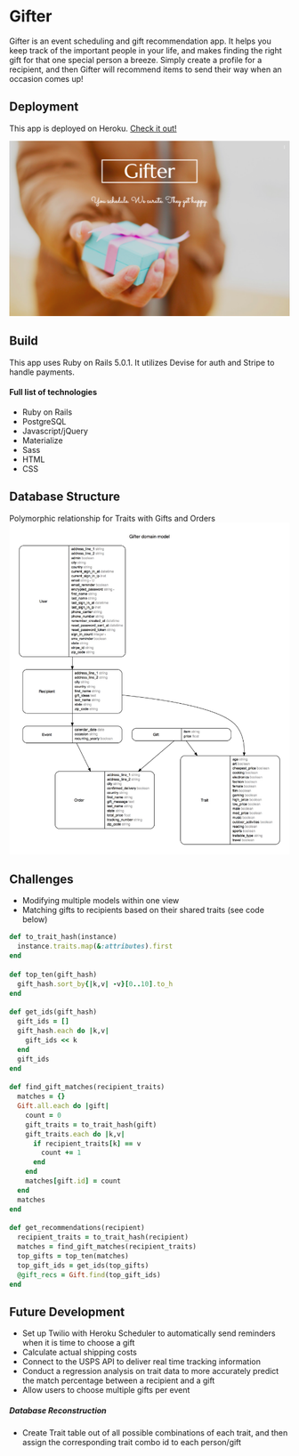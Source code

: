 # Gifter

Gifter is an event scheduling and gift recommendation app. It helps you keep track of the important people in your life, and makes finding the right gift for that one special person a breeze. Simply create a profile for a recipient, and then Gifter will recommend items to send their way when an occasion comes up!

## Deployment
This app is deployed on Heroku. [Check it out!](https://app-gifter.herokuapp.com/)

![alt-text](Homepage.png)

## Build
This app uses Ruby on Rails 5.0.1. It utilizes Devise for auth and Stripe to handle payments.

#### Full list of technologies
* Ruby on Rails
* PostgreSQL
* Javascript/jQuery
* Materialize
* Sass
* HTML
* CSS

## Database Structure
Polymorphic relationship for Traits with Gifts and Orders
![ERD](ERD.jpg)

## Challenges
* Modifying multiple models within one view
* Matching gifts to recipients based on their shared traits (see code below)
```Ruby
def to_trait_hash(instance)
  instance.traits.map(&:attributes).first
end

def top_ten(gift_hash)
  gift_hash.sort_by{|k,v| -v}[0..10].to_h
end

def get_ids(gift_hash)
  gift_ids = []
  gift_hash.each do |k,v|
    gift_ids << k
  end
  gift_ids
end

def find_gift_matches(recipient_traits)
  matches = {}
  Gift.all.each do |gift|
    count = 0
    gift_traits = to_trait_hash(gift)
    gift_traits.each do |k,v|
      if recipient_traits[k] == v
        count += 1
      end
    end
    matches[gift.id] = count
  end
  matches
end

def get_recommendations(recipient)
  recipient_traits = to_trait_hash(recipient)
  matches = find_gift_matches(recipient_traits)
  top_gifts = top_ten(matches)
  top_gift_ids = get_ids(top_gifts)
  @gift_recs = Gift.find(top_gift_ids)
end
```

## Future Development
* Set up Twilio with Heroku Scheduler to automatically send reminders when it is time to choose a gift
* Calculate actual shipping costs
* Connect to the USPS API to deliver real time tracking information
* Conduct a regression analysis on trait data to more accurately predict the match percentage between a recipient and a gift
* Allow users to choose multiple gifts per event

##### Database Reconstruction
- Create Trait table out of all possible combinations of each trait, and then assign the corresponding trait combo id to each person/gift
